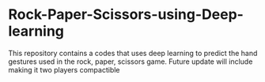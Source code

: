 # Rock-Paper-Scissors-using-Deep-learning
This repository contains a codes that uses deep learning to predict the hand gestures used in the rock, paper, scissors game. Future update will include making it two players compactible
